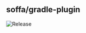 ## soffa/gradle-plugin


![Release](https://img.shields.io/badge/release-1.0.0-green.svg?style=flat)

